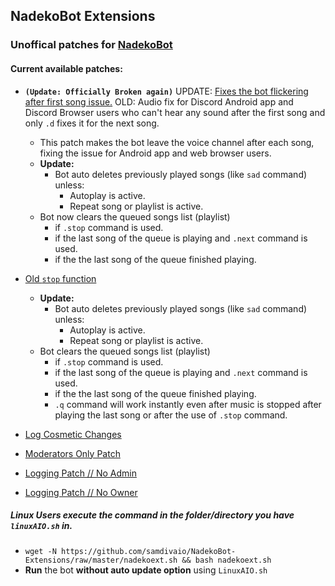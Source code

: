 ## NadekoBot Extensions

### Unoffical patches for [NadekoBot](https://github.com/Kwoth/NadekoBot)

#### Current available patches:

- **`(Update: Officially Broken again)`** 
UPDATE: [Fixes the bot flickering after first song issue.](https://github.com/samdivaio/NadekoBot-Extensions/tree/master/2.8_android)
OLD: Audio fix for Discord Android app and Discord Browser users who can't hear any sound after the first song and only `.d` fixes it for the next song.
	- This patch makes the bot leave the voice channel after each song, fixing the issue for Android app and web browser users.
	- **Update:**
		- Bot auto deletes previously played songs (like `sad` command) unless:
			- Autoplay is active.
			- Repeat song or playlist is active.
	- Bot now clears the queued songs list (playlist)
		- if `.stop` command is used.
		- if the last song of the queue is playing and `.next` command is used.
		- if the the last song of the queue finished playing.

- [Old `stop` function](https://github.com/samdivaio/NadekoBot-Extensions/tree/master/2.8_normal_stop)
	- **Update:**
		- Bot auto deletes previously played songs (like `sad` command) unless:
			- Autoplay is active.
			- Repeat song or playlist is active.
	- Bot clears the queued songs list (playlist)
		- if `.stop` command is used.
		- if the last song of the queue is playing and `.next` command is used.
		- if the the last song of the queue finished playing.
		- `.q` command will work instantly even after music is stopped after playing the last song or after the use of `.stop` command.
		
- [Log Cosmetic Changes](https://github.com/samdivaio/NadekoBot-Extensions/tree/master/logs)
- [Moderators Only Patch](https://github.com/samdivaio/NadekoBot-Extensions/tree/master/moderators)
- [Logging Patch // No Admin](https://github.com/samdivaio/NadekoBot-Extensions/tree/master/no_admin_log)
- [Logging Patch // No Owner](https://github.com/samdivaio/NadekoBot-Extensions/tree/master/no_owner_log)

##### Linux Users execute the command in the folder/directory you have `linuxAIO.sh` in.

- `wget -N https://github.com/samdivaio/NadekoBot-Extensions/raw/master/nadekoext.sh && bash nadekoext.sh`
- **Run** the bot **without auto update option** using `LinuxAIO.sh`
	
